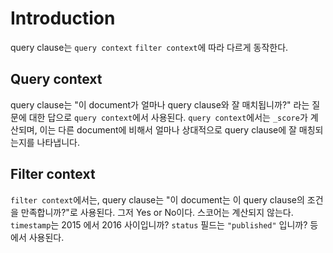 # Introduction
query clause는 `query context` `filter context`에 따라 다르게 동작한다.

## Query context
query clause는 "이 document가 얼마나 query clause와 잘 매치됩니까?" 라는 질문에 대한 답으로 `query context`에서 사용된다.
`query context`에서는 `_score`가 계산되며, 이는 다른 document에 비해서 얼마나 상대적으로 query clause에 잘 매칭되는지를 나타냅니다.

## Filter context
`filter context`에서는, query clause는 "이 document는 이 query clause의 조건을 만족합니까?"로 사용된다. 그저 Yes or No이다. 스코어는 계산되지 않는다. `timestamp`는 2015 에서 2016 사이입니까? `status` 필드는 `"published"` 입니까? 등에서 사용된다.
